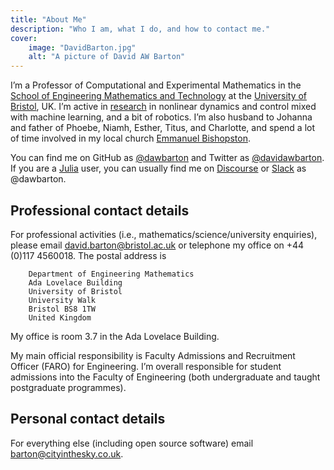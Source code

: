 ```yaml
---
title: "About Me"
description: "Who I am, what I do, and how to contact me."
cover:
    image: "DavidBarton.jpg"
    alt: "A picture of David AW Barton"
---
```


I’m a Professor of Computational and Experimental Mathematics  in the [School of Engineering Mathematics and Technology](https://www.bristol.ac.uk/engineering/schools/eng-maths-tech/) at the [University of Bristol](https://www.bristol.ac.uk/), UK. I’m active in [research](/research/) in nonlinear dynamics and control mixed with machine learning, and a bit of robotics. I’m also husband to Johanna and father of Phoebe, Niamh, Esther, Titus, and Charlotte, and spend a lot of time involved in my local church [Emmanuel Bishopston](https://emmanuelbristol.org.uk/bishopston/).

You can find me on GitHub as [@dawbarton](https://github.com/dawbarton/) and Twitter as [@davidawbarton](https://twitter.com/DavidAWBarton). If you are a [Julia](https://julialang.org/) user, you can usually find me on [Discourse](https://discourse.julialang.org/) or [Slack](https://julialang.slack.com/) as @dawbarton.

## Professional contact details

For professional activities (i.e., mathematics/science/university enquiries), please email [david.barton@bristol.ac.uk](david.barton@bristol.ac.uk) or telephone my office on +44 (0)117 4560018. The postal address is

```plaintext
    Department of Engineering Mathematics
    Ada Lovelace Building
    University of Bristol
    University Walk
    Bristol BS8 1TW
    United Kingdom
```

My office is room 3.7 in the Ada Lovelace Building.

My main official responsibility is Faculty Admissions and Recruitment Officer (FARO) for Engineering. I’m overall responsible for student admissions into the Faculty of Engineering (both undergraduate and taught postgraduate programmes).

## Personal contact details

For everything else (including open source software) email [barton@cityinthesky.co.uk](mailto:barton@cityinthesky.co.uk).
